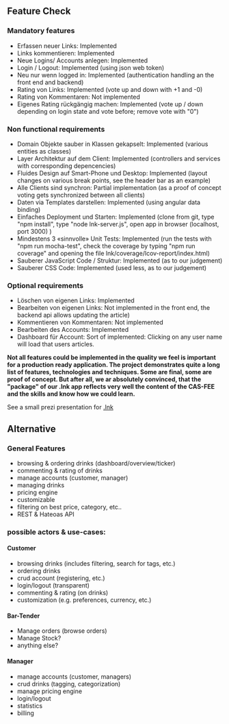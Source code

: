 

## Feature Check
### Mandatory features
* Erfassen neuer Links: Implemented
* Links kommentieren: Implemented
* Neue Logins/ Accounts anlegen: Implemented
* Login / Logout: Implemented (using json web token)
* Neu nur wenn logged in: Implemented (authentication handling an the front end and backend)
* Rating von Links: Implemented (vote up and down with +1 and -0)
* Rating von Kommentaren: Not implemented
* Eigenes Rating rückgängig machen: Implemented (vote up / down depending on login state and vote before; remove vote with "0")

### Non functional requirements
* Domain Objekte sauber in Klassen gekapselt: Implemented (various entities as classes)
* Layer Architektur auf dem Client: Implemented (controllers and services with corresponding depencencies)
* Fluides Design auf  Smart-Phone und Desktop: Implemented (layout changes on various break points, see the header bar as an example)
* Alle Clients sind synchron: Partial implementation (as a proof of concept voting gets synchronized between all clients)  
* Daten via Templates darstellen: Implemented (using angular data binding)
* Einfaches Deployment und Starten: Implemented (clone from git, type "npm install", type "node lnk-server.js", open app in browser (localhost, port 3000) )
* Mindestens 3 «sinnvolle» Unit Tests: Implemented (run the tests with "npm run mocha-test", check the coverage by typing "npm run coverage" and opening the file lnk/coverage/lcov-report/index.html)
* Sauberer JavaScript Code / Struktur: Implemented (as to our judgement)
* Sauberer CSS Code: Implemented (used less, as to our judgement)

### Optional requirements
* Löschen von eigenen Links: Implemented
* Bearbeiten von eigenen Links: Not implemented in the front end, the backend api allows updating the article) 
* Kommentieren  von Kommentaren: Not implemented
* Bearbeiten des Accounts: Implemented
* Dashboard für Account: Sort of implemented: Clicking on any user name will load that users articles.

**Not all features could be implemented in the quality we feel is important for a production ready application. The project 
demonstrates quite a long list of features, technologies and techniques. Some are final, some are proof of concept.
But after all, we ar absolutely convinced, that the "package" of our .lnk app reflects very well the content of
the CAS-FEE and the skills and know how we could learn.**

See a small prezi presentation for [.lnk](https://prezi.com/ccxn2fh6jjbd/lnk/)




## Alternative

### General Features
- browsing & ordering drinks (dashboard/overview/ticker)
- commenting & rating of drinks
- manage accounts (customer, manager)
- managing drinks
- pricing engine
- customizable
- filtering on best price, category, etc..
- REST & Hateoas API

### possible actors & use-cases:

#### Customer
- browsing drinks (includes filtering, search for tags, etc.)
- ordering drinks
- crud account (registering, etc.)
- login/logout (transparent)
- commenting & rating (on drinks)
- customization (e.g. preferences, currency, etc.)

#### Bar-Tender
- Manage orders (browse orders)
- Manage Stock?
- anything else?

#### Manager
- manage accounts (customer, managers)
- crud drinks (tagging, categorization)
- manage pricing engine
- login/logout
- statistics
- billing